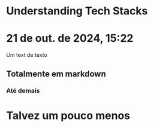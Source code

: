 # Understanding Tech Stacks

# 21 de out. de 2024, 15:22


Um text de texto

## Totalmente em markdown
### Até demais

# Talvez um pouco menos